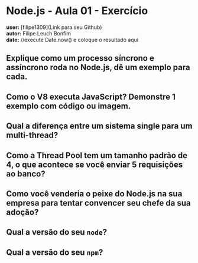 # Node.js - Aula 01 - Exercício
**user:** [filipe1309](Link para seu Github)  
**autor:** Filipe Leuch Bonfim  
**date:** //execute Date.now() e coloque o resultado aqui

## Explique como um processo síncrono e assíncrono roda no Node.js, dê um exemplo para cada.
## Como o V8 executa JavaScript? Demonstre 1 exemplo com código ou imagem.
## Qual a diferença entre um sistema single para um multi-thread?
## Como a Thread Pool tem um tamanho padrão de 4, o que acontece se você enviar 5 requisições ao banco?
## Como você venderia o peixe do Node.js na sua empresa para tentar convencer seu chefe da sua adoção?
## Qual a versão do seu `node`?
## Qual a versão do seu `npm`?
